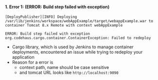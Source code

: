 
#### 1.  Error 1: (ERROR: Build step failed with exception)

```
[DeployPublisher][INFO] Deploying /var/lib/jenkins/workspace/webAppExample/target/webappExample.war to container Tomcat 8.x Remote with context webAppExample

ERROR: Build step failed with exception
org.codehaus.cargo.container.ContainerException: Failed to redeploy
```

* Cargo library, which is used by Jenkins to manage container deployments, encountered an issue while trying to redeploy your application
* Reason for a error is 
	* context path, name should be case sensitive
	* and tomcat URL looks like `http://localhost:9090`
